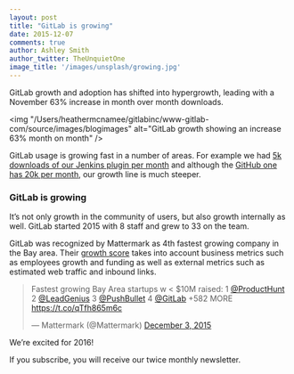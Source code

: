 ```yaml
---
layout: post
title: "GitLab is growing"
date: 2015-12-07
comments: true
author: Ashley Smith
author_twitter: TheUnquietOne
image_title: '/images/unsplash/growing.jpg'
---
```



GitLab growth and adoption has shifted into hypergrowth, leading with a November 63% increase in month over month downloads. 

<img "/Users/heathermcnamee/gitlabinc/www-gitlab-com/source/images/blogimages" alt="GitLab growth showing an increase 63% month on month" />

GitLab usage is growing fast in a number of areas. For example we had [5k downloads of our Jenkins plugin per month](https://wiki.jenkins-ci.org/display/JENKINS/Gitlab+Plugin) and although the [GitHub one has 20k per month](https://wiki.jenkins-ci.org/display/JENKINS/GitHub+Plugin), our growth line is much steeper. 

### GitLab is growing

It’s not only growth in the community of users, but also growth internally as well. GitLab started 2015 with 8 staff and grew to 33 on the team.  

GitLab was recognized by Mattermark as 4th fastest growing company in the Bay area. Their [growth score](https://support.mattermark.com/11077-Get-Started/growth-score) takes into account business metrics such as employees growth and funding as well as external metrics such as estimated web traffic and inbound links. 

<blockquote class="twitter-tweet" lang="en"><p lang="en" dir="ltr">Fastest growing Bay Area startups w &lt; $10M raised:&#10;&#10;1 <a href="https://twitter.com/ProductHunt">@ProductHunt</a>&#10;2 <a href="https://twitter.com/LeadGenius">@LeadGenius</a>&#10;3 <a href="https://twitter.com/pushbullet">@PushBullet</a>&#10;4 <a href="https://twitter.com/gitlab">@GitLab</a>&#10;&#10;+582 MORE <a href="https://t.co/qTfh865m6c">https://t.co/qTfh865m6c</a></p>&mdash; Mattermark (@Mattermark) <a href="https://twitter.com/Mattermark/status/672565219076407297">December 3, 2015</a></blockquote>
<script async src="//platform.twitter.com/widgets.js" charset="utf-8"></script>

We’re excited for 2016!


<script src="//app-ab13.marketo.com/js/forms2/js/forms2.min.js"></script>
<form id="mktoForm_1073"></form>
<script>MktoForms2.loadForm("//app-ab13.marketo.com", "194-VVC-221", 1073);</script>

<p class="newsletter-afterword">
  If you subscribe, you will receive our twice monthly newsletter.
</p>
